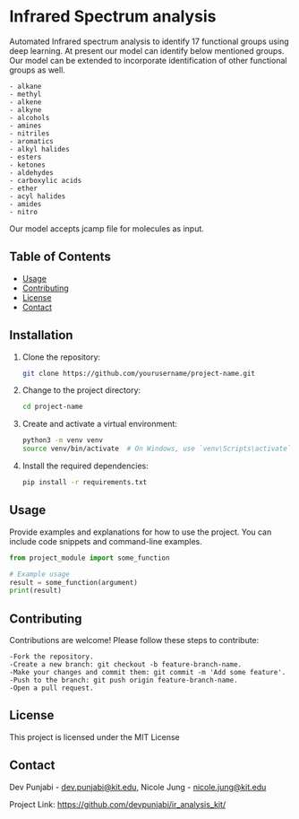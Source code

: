 # Infrared Spectrum analysis

Automated Infrared spectrum analysis to identify 17 functional groups using deep learning. 
At present our model can identify below mentioned groups. 
Our model can be extended to incorporate identification of other functional groups as well.

    - alkane
    - methyl
    - alkene
    - alkyne
    - alcohols
    - amines
    - nitriles
    - aromatics
    - alkyl halides
    - esters
    - ketones
    - aldehydes
    - carboxylic acids
    - ether
    - acyl halides
    - amides
    - nitro

Our model accepts jcamp file for molecules as input.


## Table of Contents

- [Usage](#usage)
- [Contributing](#contributing)
- [License](#license)
- [Contact](#contact)

## Installation

1. Clone the repository:

    ```sh
    git clone https://github.com/yourusername/project-name.git
    ```

2. Change to the project directory:

    ```sh
    cd project-name
    ```

3. Create and activate a virtual environment:

    ```sh
    python3 -m venv venv
    source venv/bin/activate  # On Windows, use `venv\Scripts\activate`
    ```

4. Install the required dependencies:

    ```sh
    pip install -r requirements.txt
    ```

## Usage

Provide examples and explanations for how to use the project. You can include code snippets and command-line examples.

```python
from project_module import some_function

# Example usage
result = some_function(argument)
print(result)

```

## Contributing

Contributions are welcome! Please follow these steps to contribute:

    -Fork the repository.
    -Create a new branch: git checkout -b feature-branch-name.
    -Make your changes and commit them: git commit -m 'Add some feature'.
    -Push to the branch: git push origin feature-branch-name.
    -Open a pull request.


## License

This project is licensed under the MIT License


## Contact

Dev Punjabi - dev.punjabi@kit.edu,
Nicole Jung - nicole.jung@kit.edu

Project Link: https://github.com/devpunjabi/ir_analysis_kit/